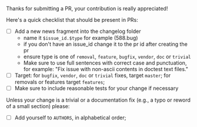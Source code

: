 Thanks for submitting a PR, your contribution is really appreciated!

Here's a quick checklist that should be present in PRs:

- [ ] Add a new news fragment into the changelog folder
  * name it `$issue_id.$type` for example (588.bug)
  * if you don't have an issue_id change it to the pr id after creating the pr
  * ensure type is one of `removal`, `feature`, `bugfix`, `vendor`, `doc` or `trivial`
  * Make sure to use full sentences with correct case and punctuation, for example: "Fix issue with non-ascii contents in doctest text files."
- [ ] Target: for `bugfix`, `vendor`, `doc` or `trivial` fixes, target `master`; for removals or features target `features`;
- [ ] Make sure to include reasonable tests for your change if necessary

Unless your change is a trivial or a documentation fix (e.g.,  a typo or reword of a small section) please:

- [ ] Add yourself to `AUTHORS`, in alphabetical order;
